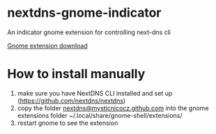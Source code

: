 # nextdns-gnome-indicator
An indicator gnome extension for controlling next-dns cli

[Gnome extension download](https://extensions.gnome.org/extension/7187/nextdns-indicator/)

# How to install manually
1. make sure you have NextDNS CLI installed and set up (https://github.com/nextdns/nextdns)
2. copy the folder nextdns@mysticnicocz.github.com into the gnome extensions folder ~/.local/share/gnome-shell/extensions/
3. restart gnome to see the extension


